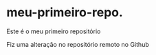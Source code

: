 # meu-primeiro-repo.
Este é o meu primeiro repositório


Fiz uma alteração no repositório remoto no Github
